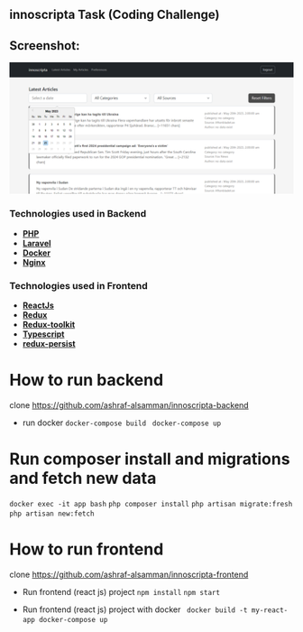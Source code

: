 
## innoscripta Task  (Coding Challenge)


## Screenshot:
![Screenshot](screenshot.png "")

### Technologies used in Backend
- **[PHP](https://php.net/)**
- **[Laravel](https://laravel.com/)**
- **[Docker](https://docker.com/)**
- **[Nginx](https://www.nginx.com/)**


### Technologies used in Frontend
- **[ReactJs](https://reactjs.org/)**
- **[Redux](https://redux.js.org/)**
- **[Redux-toolkit](https://redux-toolkit.js.org/)**
- **[Typescript](https://www.typescriptlang.org/)**
- **[redux-persist](https://www.npmjs.com/package/redux-persist)**
  
  
# How to run backend
clone 
https://github.com/ashraf-alsamman/innoscripta-backend

- run docker
 `docker-compose build `
 `docker-compose up`
  
# Run composer install and migrations and fetch new data

`docker exec -it app bash`
`php composer install`
`php artisan migrate:fresh`
`php artisan new:fetch`

# How to run frontend
  clone 
  https://github.com/ashraf-alsamman/innoscripta-frontend

- Run frontend (react js) project
 `npm install`
 `npm start`
  
- Run frontend (react js) project with docker 
 ` docker build -t my-react-app docker-compose up`




 

 

 
